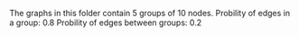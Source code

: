 The graphs in this folder contain 5 groups of 10 nodes.
Probility of edges in a group: 0.8
Probility of edges between groups: 0.2